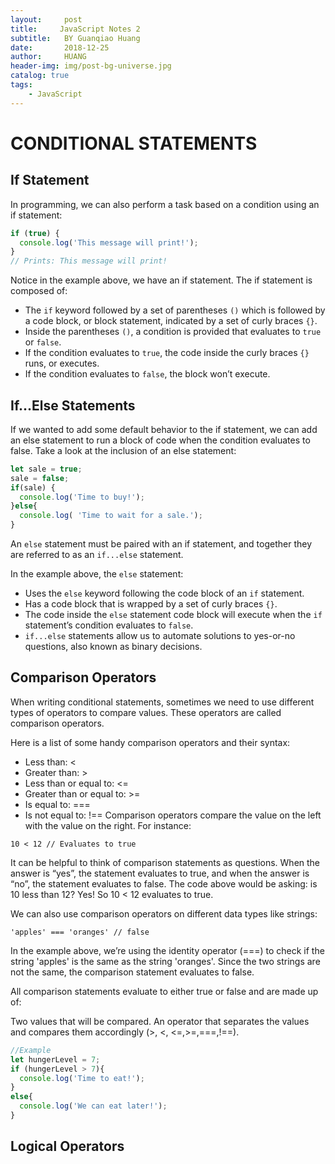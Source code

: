 ```yaml
---
layout:     post
title:     JavaScript Notes 2
subtitle:   BY Guanqiao Huang
date:       2018-12-25
author:     HUANG
header-img: img/post-bg-universe.jpg
catalog: true
tags:
    - JavaScript
---
```

# CONDITIONAL STATEMENTS
## If Statement
In programming, we can also perform a task based on a condition using an if statement:

```Javascript
if (true) {
  console.log('This message will print!'); 
}
// Prints: This message will print!
```

Notice in the example above, we have an if statement. The if statement is composed of:

- The `if` keyword followed by a set of parentheses `()` which is followed by a code block, or block statement, indicated by a set of curly braces `{}`.
- Inside the parentheses `()`, a condition is provided that evaluates to `true` or `false`.
- If the condition evaluates to `true`, the code inside the curly braces `{}` runs, or executes.
- If the condition evaluates to `false`, the block won’t execute.

## If...Else Statements
If we wanted to add some default behavior to the if statement, we can add an else statement to run a block of code when the condition evaluates to false. Take a look at the inclusion of an else statement:

```Javascript
let sale = true;
sale = false;
if(sale) {
  console.log('Time to buy!');
}else{
  console.log( 'Time to wait for a sale.');
}
```
An `else` statement must be paired with an if statement, and together they are referred to as an `if...else` statement.

In the example above, the `else` statement:

- Uses the `else` keyword following the code block of an `if` statement.
- Has a code block that is wrapped by a set of curly braces `{}`.
- The code inside the `else` statement code block will execute when the `if` statement’s condition evaluates to `false`.
- `if...else` statements allow us to automate solutions to yes-or-no questions, also known as binary decisions.

## Comparison Operators
When writing conditional statements, sometimes we need to use different types of operators to compare values. These operators are called comparison operators.

Here is a list of some handy comparison operators and their syntax:

- Less than: <
- Greater than: >
- Less than or equal to: <=
- Greater than or equal to: >=
- Is equal to: ===
- Is not equal to: !==
Comparison operators compare the value on the left with the value on the right. For instance:

`10 < 12 // Evaluates to true`

It can be helpful to think of comparison statements as questions. When the answer is “yes”, the statement evaluates to true, and when the answer is “no”, the statement evaluates to false. The code above would be asking: is 10 less than 12? Yes! So 10 < 12 evaluates to true.

We can also use comparison operators on different data types like strings:

`'apples' === 'oranges' // false`

In the example above, we’re using the identity operator (===) to check if the string 'apples' is the same as the string 'oranges'. Since the two strings are not the same, the comparison statement evaluates to false.

All comparison statements evaluate to either true or false and are made up of:

Two values that will be compared.
An operator that separates the values and compares them accordingly (>, <, <=,>=,===,!==).

```Javascript
//Example
let hungerLevel = 7;
if (hungerLevel > 7){
  console.log('Time to eat!');
}
else{
  console.log('We can eat later!');
}
```

## Logical Operators

